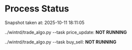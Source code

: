 # Process Status

Snapshot taken at: 2025-10-11 18:11:05

../wintrd/trade_algo.py --task price_update: **NOT RUNNING**

../wintrd/trade_algo.py --task buy_sell: **NOT RUNNING**


